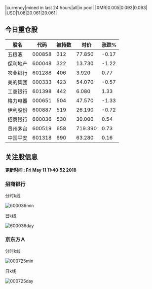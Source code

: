 |currency|mined in last 24 hours|all|in pool|
|XMR|0.005|0.093|0.093|
|USD|1.08|20.061|20.061|

## 今日重仓股 

|股名|代码|被持数|时价|涨跌%|
|---|---|---|---|---|
|五粮液|000858|312|77.850|-0.17|
|保利地产|600048|322|13.730|-1.22|
|农业银行|601288|406|3.920|0.77|
|美的集团|000333|423|54.070|-0.57|
|工商银行|601398|442|6.080|1.33|
|格力电器|000651|504|47.570|-1.33|
|伊利股份|600887|519|26.190|-0.72|
|招商银行|600036|530|30.000|0.54|
|贵州茅台|600519|658|719.390|0.73|
|中国平安|601318|690|63.280|0.16|

## 关注股信息
**更新时间 : Fri May 11 11:40:52 2018**
### 招商银行 
分时k线

![600036min](http://image.sinajs.cn/newchart/min/n/sh600036.gif)

日k线

![600036day](http://image.sinajs.cn/newchart/daily/n/sh600036.gif)

### 京东方Ａ 
分时k线

![000725min](http://image.sinajs.cn/newchart/min/n/sz000725.gif)

日k线

![000725day](http://image.sinajs.cn/newchart/daily/n/sz000725.gif)
